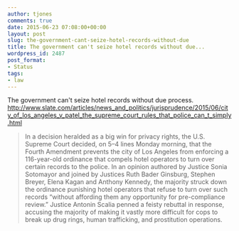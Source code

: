 ```yaml
---
author: tjones
comments: true
date: 2015-06-23 07:08:00+00:00
layout: post
slug: the-government-cant-seize-hotel-records-without-due
title: The government can't seize hotel records without due...
wordpress_id: 2487
post_format:
- Status
tags:
- law
---
```


The government can't seize hotel records without due process. 
http://www.slate.com/articles/news_and_politics/jurisprudence/2015/06/city_of_los_angeles_v_patel_the_supreme_court_rules_that_police_can_t_simply.html



<blockquote>
In a decision heralded as a big win for privacy rights, the U.S. Supreme Court decided, on 5–4 lines Monday morning, that the Fourth Amendment prevents the city of Los Angeles from enforcing a 116-year-old ordinance that compels hotel operators to turn over certain records to the police. In an opinion authored by Justice Sonia Sotomayor and joined by Justices Ruth Bader Ginsburg, Stephen Breyer, Elena Kagan and Anthony Kennedy, the majority struck down the ordinance punishing hotel operators that refuse to turn over such records “without affording them any opportunity for pre-compliance review.” Justice Antonin Scalia penned a feisty rebuttal in response, accusing the majority of making it vastly more difficult for cops to break up drug rings, human trafficking, and prostitution operations.
</blockquote>
